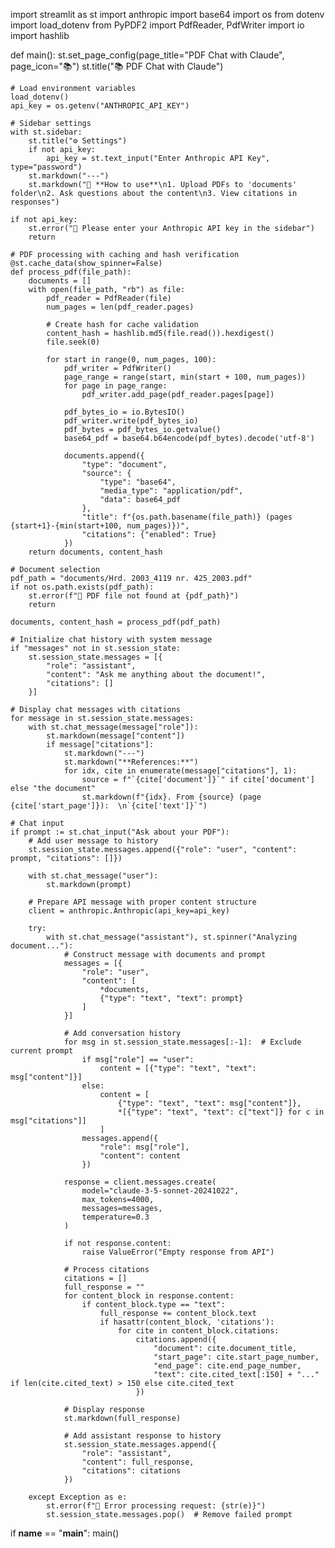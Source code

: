 import streamlit as st
import anthropic
import base64
import os
from dotenv import load_dotenv
from PyPDF2 import PdfReader, PdfWriter
import io
import hashlib

def main():
    st.set_page_config(page_title="PDF Chat with Claude", page_icon="📚")
    st.title("📚 PDF Chat with Claude")
    
    # Load environment variables
    load_dotenv()
    api_key = os.getenv("ANTHROPIC_API_KEY")
    
    # Sidebar settings
    with st.sidebar:
        st.title("⚙️ Settings")
        if not api_key:
            api_key = st.text_input("Enter Anthropic API Key", type="password")
        st.markdown("---")
        st.markdown("📖 **How to use**\n1. Upload PDFs to 'documents' folder\n2. Ask questions about the content\n3. View citations in responses")

    if not api_key:
        st.error("🔑 Please enter your Anthropic API key in the sidebar")
        return

    # PDF processing with caching and hash verification
    @st.cache_data(show_spinner=False)
    def process_pdf(file_path):
        documents = []
        with open(file_path, "rb") as file:
            pdf_reader = PdfReader(file)
            num_pages = len(pdf_reader.pages)
            
            # Create hash for cache validation
            content_hash = hashlib.md5(file.read()).hexdigest()
            file.seek(0)
            
            for start in range(0, num_pages, 100):
                pdf_writer = PdfWriter()
                page_range = range(start, min(start + 100, num_pages))
                for page in page_range:
                    pdf_writer.add_page(pdf_reader.pages[page])
                
                pdf_bytes_io = io.BytesIO()
                pdf_writer.write(pdf_bytes_io)
                pdf_bytes = pdf_bytes_io.getvalue()
                base64_pdf = base64.b64encode(pdf_bytes).decode('utf-8')
                
                documents.append({
                    "type": "document",
                    "source": {
                        "type": "base64",
                        "media_type": "application/pdf",
                        "data": base64_pdf
                    },
                    "title": f"{os.path.basename(file_path)} (pages {start+1}-{min(start+100, num_pages)})",
                    "citations": {"enabled": True}
                })
        return documents, content_hash

    # Document selection
    pdf_path = "documents/Hrd. 2003_4119 nr. 425_2003.pdf"
    if not os.path.exists(pdf_path):
        st.error(f"📄 PDF file not found at {pdf_path}")
        return

    documents, content_hash = process_pdf(pdf_path)

    # Initialize chat history with system message
    if "messages" not in st.session_state:
        st.session_state.messages = [{
            "role": "assistant",
            "content": "Ask me anything about the document!",
            "citations": []
        }]

    # Display chat messages with citations
    for message in st.session_state.messages:
        with st.chat_message(message["role"]):
            st.markdown(message["content"])
            if message["citations"]:
                st.markdown("---")
                st.markdown("**References:**")
                for idx, cite in enumerate(message["citations"], 1):
                    source = f"`{cite['document']}`" if cite['document'] else "the document"
                    st.markdown(f"{idx}. From {source} (page {cite['start_page']}):  \n`{cite['text']}`")

    # Chat input
    if prompt := st.chat_input("Ask about your PDF"):
        # Add user message to history
        st.session_state.messages.append({"role": "user", "content": prompt, "citations": []})
        
        with st.chat_message("user"):
            st.markdown(prompt)

        # Prepare API message with proper content structure
        client = anthropic.Anthropic(api_key=api_key)
        
        try:
            with st.chat_message("assistant"), st.spinner("Analyzing document..."):
                # Construct message with documents and prompt
                messages = [{
                    "role": "user",
                    "content": [
                        *documents,
                        {"type": "text", "text": prompt}
                    ]
                }]

                # Add conversation history
                for msg in st.session_state.messages[:-1]:  # Exclude current prompt
                    if msg["role"] == "user":
                        content = [{"type": "text", "text": msg["content"]}]
                    else:
                        content = [
                            {"type": "text", "text": msg["content"]},
                            *[{"type": "text", "text": c["text"]} for c in msg["citations"]]
                        ]
                    messages.append({
                        "role": msg["role"],
                        "content": content
                    })

                response = client.messages.create(
                    model="claude-3-5-sonnet-20241022",
                    max_tokens=4000,
                    messages=messages,
                    temperature=0.3
                )

                if not response.content:
                    raise ValueError("Empty response from API")

                # Process citations
                citations = []
                full_response = ""
                for content_block in response.content:
                    if content_block.type == "text":
                        full_response += content_block.text
                        if hasattr(content_block, 'citations'):
                            for cite in content_block.citations:
                                citations.append({
                                    "document": cite.document_title,
                                    "start_page": cite.start_page_number,
                                    "end_page": cite.end_page_number,
                                    "text": cite.cited_text[:150] + "..." if len(cite.cited_text) > 150 else cite.cited_text
                                })

                # Display response
                st.markdown(full_response)
                
                # Add assistant response to history
                st.session_state.messages.append({
                    "role": "assistant",
                    "content": full_response,
                    "citations": citations
                })

        except Exception as e:
            st.error(f"🚨 Error processing request: {str(e)}")
            st.session_state.messages.pop()  # Remove failed prompt

if __name__ == "__main__":
    main()